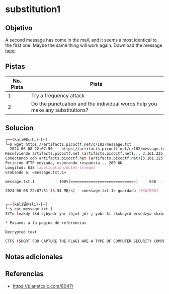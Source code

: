 # substitution1

## Objetivo
A second message has come in the mail, and it seems almost identical to the first one. Maybe the same thing will work again. Download the message [here](https://artifacts.picoctf.net/c/182/message.txt).
## Pistas

| No. Pista | Pista                                                                        |
| --------- | ---------------------------------------------------------------------------- |
| 1         | Try a frequency attack                                                       |
| 2         | Do the punctuation and the individual words help you make any substitutions? |


## Solucion
```bash
┌──(kali㉿kali)-[~]
└─$ wget https://artifacts.picoctf.net/c/182/message.txt
--2024-06-08 22:07:50--  https://artifacts.picoctf.net/c/182/message.txt
Resolviendo artifacts.picoctf.net (artifacts.picoctf.net)... 3.161.225.3, 3.161.225.60, 3.161.225.11, ...
Conectando con artifacts.picoctf.net (artifacts.picoctf.net)[3.161.225.3]:443... conectado.
Petición HTTP enviada, esperando respuesta... 200 OK
Longitud: 638 [application/octet-stream]
Grabando a: «message.txt.1»

message.txt.1           100%[============================>]     638  --.-KB/s    en 0s      

2024-06-08 22:07:51 (3.54 MB/s) - «message.txt.1» guardado [638/638]

                                                                                             
┌──(kali㉿kali)-[~]
└─$ cat message.txt.1
SYTe (eakdy tkd sjbyndr yar thjm) jdr j yobr kt skxbnyrd ersndzyo skxbryzyzkc. Skcyreyjcye jdr bdrercyrq gzya j ery kt sajhhrcmre gazsa yrey yarzd sdrjyzwzyo, yrsaczsjh (jcq mkkmhzcm) evzhhe, jcq bdklhrx-ekhwzcm jlzhzyo. Sajhhrcmre nenjhho skwrd j cnxlrd kt sjyrmkdzre, jcq garc ekhwrq, rjsa ozrhqe j eydzcm (sjhhrq j thjm) gazsa ze enlxzyyrq yk jc kchzcr eskdzcm erdwzsr. SYTe jdr j mdrjy gjo yk hrjdc j gzqr jddjo kt skxbnyrd ersndzyo evzhhe zc j ejtr, hrmjh rcwzdkcxrcy, jcq jdr akeyrq jcq bhjorq lo xjco ersndzyo mdknbe jdkncq yar gkdhq tkd tnc jcq bdjsyzsr. Tkd yaze bdklhrx, yar thjm ze: bzskSYT{TD3UN3CSO_4774SV5_4D3_S001_7JJ384LS}

* Pasamos a la pagina de referencias

Decrypted text

CTFS (SHORT FOR CAPTURE THE FLAG) ARE A TYPE OF COMPUTER SECURITY COMPETITION. CONTESTANTS ARE PRESENTED WITH A SET OF CHALLENGES WHICH TEST THEIR CREATIVITY, TECHNICAL (AND GOOGLING) SKILLS, AND PROBLEM-SOLVING ABILITY. CHALLENGES USUALLY COVER A NUMBER OF CATEGORIES, AND WHEN SOLVED, EACH YIELDS A STRING (CALLED A FLAG) WHICH IS SUBMITTED TO AN ONLINE SCORING SERVICE. CTFS ARE A GREAT WAY TO LEARN A WIDE ARRAY OF COMPUTER SECURITY SKILLS IN A SAFE, LEGAL ENVIRONMENT, AND ARE HOSTED AND PLAYED BY MANY SECURITY GROUPS AROUND THE WORLD FOR FUN AND PRACTICE. FOR THIS PROBLEM, THE FLAG IS: PICOCTF{FR3QU3NCY_4774CK5_4R3_C001_7AA384BC}
```

## Notas adicionales

## Referencias
* https://planetcalc.com/8047/